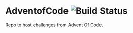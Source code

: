 # AdventofCode ![Build Status](https://travis-ci.org/sammous/adventofcode.svg?branch=master)
Repo to host challenges from Advent Of Code.
